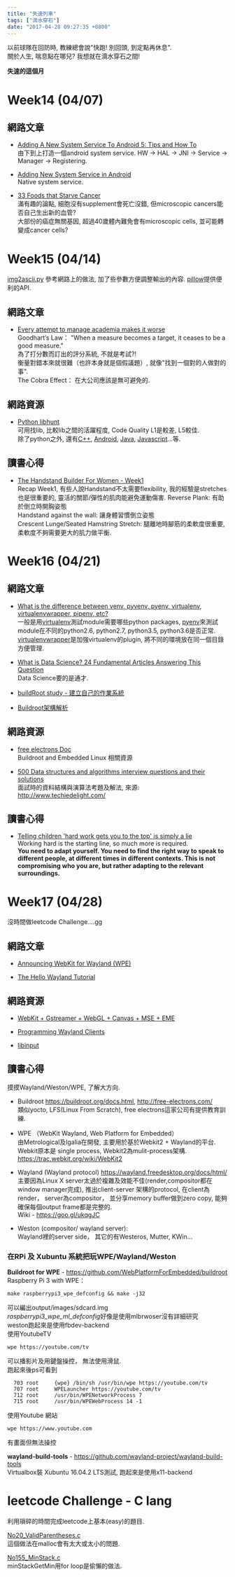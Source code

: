 ```yaml
---
title: "失速列車"
tags: ["滴水穿石"]
date: "2017-04-28 09:27:35 +0800"
---
```


以前球隊在回防時, 教練總會說"快跑! 別回頭, 到定點再休息".  
關於人生, 喘息點在哪兒? 我想就在滴水穿石之間!  

**失速的這個月**  

# Week14 (04/07)  

## 網路文章  

* [Adding A New System Service To Android 5: Tips and How To](https://www.linaro.org/blog/adding-a-new-system-service-to-android-5-tips-and-how-to/)  
  由下到上打造一個android system service. HW -> HAL -> JNI -> Service -> Manager -> Registering.  

* [Adding New System Service in Android](http://shriduttkothari.blogspot.tw/2013/05/adding-new-system-service-in-android_24.html)  
  Native system service. 

* [33 Foods that Starve Cancer](http://www.thealternativedaily.com/33-foods-starve-cancer/)  
  滿有趣的論點, 細胞沒有supplement會死亡沒錯, 但microscopic cancers能否自己生出新的血管?  
  大部份的癌症無關基因, 超過40歲體內難免會有microscopic cells, 並可能轉變成cancer cells?  

# Week15 (04/14)  

[img2ascii.py](https://github.com/oopsmonk/PiPlayground/tree/master/img2ascii) 參考網路上的做法, 加了些參數方便調整輸出的內容. [pillow](https://python-pillow.org/)提供便利的API.  

## 網路文章  

* [Every attempt to manage academia makes it worse](https://svpow.com/2017/03/17/every-attempt-to-manage-academia-makes-it-worse/)  
  Goodhart’s Law： "When a measure becomes a target, it ceases to be a good measure."  
  為了打分數而訂出的評分系統, 不就是考試?!  
  衡量對錯本來就很難（也許本身就是個假議題）, 就像"找到一個對的人做對的事".  
  The Cobra Effect： 在大公司應該是無可避免的.  


## 網路資源  

* [Python libhunt](https://python.libhunt.com/)  
  可用找lib, 比較lib之間的活躍程度, Code Quality L1是較差, L5較佳.  
  除了python之外, 還有[C++](https://cpp.libhunt.com/), [Android](https://android.libhunt.com), [Java](https://java.libhunt.com/), [Javascript](https://js.libhunt.com/)...等.  
  
## 讀書心得  

* [The Handstand Builder For Women - Week1](https://breakingmuscle.com/category/tags/the-handstand-builder-for-women)  
  Recap Week1, 有些人說Handstand不太需要flexibility, 我的經驗是stretches也是很重要的, 靈活的關節/彈性的肌肉能避免運動傷害. 
  Reverse Plank: 有助於倒立時開胸姿態  
  Handstand against the wall: 讓身體習慣倒立姿態  
  Crescent Lunge/Seated Hamstring Stretch: 腿離地時腳筋的柔軟度很重要, 柔軟度不夠需要更大的肌力做平衡.  


# Week16 (04/21)  

## 網路文章  

* [What is the difference between venv, pyvenv, pyenv, virtualenv, virtualenvwrapper, pipenv, etc?](http://stackoverflow.com/questions/41573587/what-is-the-difference-between-venv-pyvenv-pyenv-virtualenv-virtualenvwrappe)  
  一般是用[virtualenv](http://python-guide-pt-br.readthedocs.io/en/latest/dev/virtualenvs/)測試module需要哪些python packages, [pyenv](https://github.com/pyenv/pyenv)來測試module在不同的python2.6, python2.7, python3.5, python3.6是否正常.  
  [virtualenvwrapper](https://virtualenvwrapper.readthedocs.io/en/latest/index.html)是加強virtualenv的plugin, 將不同的環境放在同一個目錄方便管理.  

* [What is Data Science? 24 Fundamental Articles Answering This Question](http://www.datasciencecentral.com/profiles/blogs/20-articles-about-core-data-science)  
  Data Science要的是通才.  

* [buildRoot study - 建立自己的作業系統](http://fichugh.blogspot.tw/2016/02/buildroot-study.html)  
* [Buildroot架構解析](http://fichugh.blogspot.tw/2017/01/buildroot.html)  

## 網路資源  

* [free electrons Doc](http://free-electrons.com/docs/)  
  Buildroot and Embedded Linux 相關資源  

* [500 Data structures and algorithms interview questions and their solutions](https://techiedelight.quora.com/500-Data-structures-and-algorithms-interview-questions-and-their-solutions)  
  面試時的資料結構與演算法考題及解法, 來源: http://www.techiedelight.com/  

## 讀書心得  

* [Telling children 'hard work gets you to the top' is simply a lie](https://www.theguardian.com/commentisfree/2017/apr/14/children-hard-work-social-mobility-estate-background)  
  Working hard is the starting line, so much more is required.  
  **You need to adapt yourself. You need to find the right way to speak to different people, at different times in different contexts. This is not compromising who you are, but rather adapting to the relevant surroundings.**  


# Week17 (04/28)  

沒時間做leetcode Challenge....gg  

## 網路文章  

* [Announcing WebKit for Wayland (WPE)](https://blogs.igalia.com/zdobersek/2014/12/09/announcing-webkit-for-wayland/)  

* [The Hello Wayland Tutorial](https://hdante.wordpress.com/2014/07/08/the-hello-wayland-tutorial/)  


## 網路資源  

* [WebKit + Gstreamer + WebGL + Canvas + MSE + EME](https://www.raspberrypi.org/forums/viewtopic.php?f=38&t=43087)  

* [Programming Wayland Clients](https://jan.newmarch.name/Wayland/index.html)  

* [libinput](https://wayland.freedesktop.org/libinput/doc/latest/index.html)  

## 讀書心得  

摸摸Wayland/Weston/WPE, 了解大方向.   

* Buildroot https://buildroot.org/docs.html, http://free-electrons.com/  
類似yocto, LFS(Linux From Scratch), free electrons這家公司有提供教育訓練.   

* WPE （WebKit Wayland, Web Platform for Embedded）  
由Metrological及Igalia在開發, 主要用於基於Webkit2 + Wayland的平台.  
Webkit原本是 single process, Webkit2為mulit-process架構. https://trac.webkit.org/wiki/WebKit2  

* Wayland (Wayland protocol) https://wayland.freedesktop.org/docs/html/  
主要因為Linux X server太過於複雜及效能不佳(render,compositor都在window manager完成), 推出client-server 架構的protocol, 在client為render， server為compositor， 並分享memory buffer做到zero copy, 能夠確保每個output frame都是完整的.  
Wiki - https://goo.gl/ukqgJC  

* Weston (compositor/ wayland server):  
Wayland裡的server side， 其它的有Westeros, Mutter, KWin...  

### 在RPi 及 Xubuntu 系統把玩WPE/Wayland/Weston  

**Buildroot for WPE** - https://github.com/WebPlatformForEmbedded/buildroot  
Raspberry Pi 3 with WPE：   

`make raspberrypi3_wpe_defconfig && make -j32`  

可以編出output/images/sdcard.img  
*raspberrypi3_wpe_ml_defconfig*好像是使用mlbrwoser沒有詳細研究  
weston跑起來是使用fbdev-backend  
使用YoutubeTV   

    wpe https://youtube.com/tv  

可以播影片及用鍵盤操控， 無法使用滑鼠.   
跑起來後ps可看到  

```
  703 root     {wpe} /bin/sh /usr/bin/wpe https://youtube.com/tv
  707 root     WPELauncher https://youtube.com/tv
  712 root     /usr/bin/WPENetworkProcess 7
  715 root     /usr/bin/WPEWebProcess 14 -1
```  

使用Youtube 網站  

    wpe https://www.youtube.com

有畫面但無法操控  

**wayland-build-tools** - https://github.com/wayland-project/wayland-build-tools  
Virtualbox裝 Xubuntu 16.04.2 LTS測試, 跑起來是使用x11-backend  

# leetcode Challenge - C lang  

利用瑣碎的時間完成leetcode上基本(easy)的題目.  

[No20_ValidParentheses.c](https://github.com/oopsmonk/LeetCode/blob/master/Clang/No20_ValidParentheses.c)  
這個做法在malloc會有太大或太小的問題.  

[No155_MinStack.c](https://github.com/oopsmonk/LeetCode/blob/master/Clang/No155_MinStack.c)  
minStackGetMin用for loop是偷懶的做法.  

